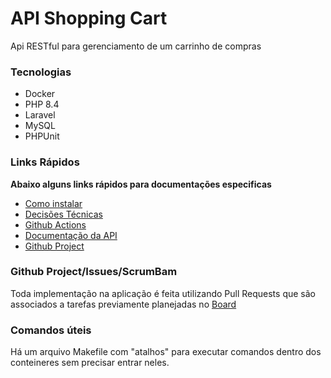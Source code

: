# API Shopping Cart
Api RESTful para gerenciamento de um carrinho de compras

### Tecnologias
- Docker
- PHP 8.4
- Laravel
- MySQL
- PHPUnit

### Links Rápidos

**Abaixo alguns links rápidos para documentações especificas**

- [Como instalar](./help/INSTALL.md)
- [Decisões Técnicas](./help/TECHNICAL-DECISIONS.md)
- [Github Actions](./help/ACTIONS.md)
- [Documentação da API](http://localhost:8080/docs/index.html)
- [Github Project](https://github.com/users/alessandrofeitoza/projects/6/views/1)

### Github Project/Issues/ScrumBam
Toda implementação na aplicação é feita utilizando Pull Requests que são associados a tarefas previamente planejadas no [Board](https://github.com/users/alessandrofeitoza/projects/6/views/1)


### Comandos úteis
Há um arquivo Makefile com "atalhos" para executar comandos dentro dos conteineres sem precisar entrar neles.
